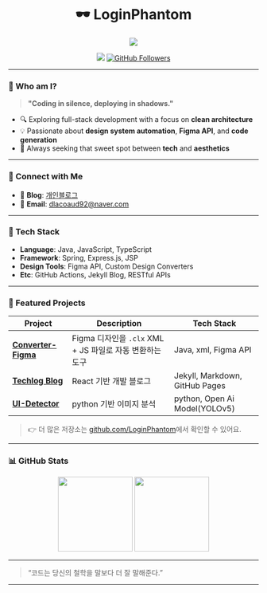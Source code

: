 <h1 align="center">🕶️ LoginPhantom</h1>
<p align="center">
  <img src="https://readme-typing-svg.herokuapp.com/?lines=Code%20is%20my%20playground;%20Clean%20code%20is%20my%20style;&center=true&width=440&height=45">
</p>

<p align="center">
  <a href="https://your-blog-link.com" target="_blank"><img src="https://img.shields.io/badge/Blog-%2312100E.svg?style=flat&logo=github&logoColor=white"/></a>
  <a href="https://github.com/LoginPhantom"><img src="https://img.shields.io/github/followers/LoginPhantom?label=Follow&style=social" alt="GitHub Followers"></a>
</p>

---

### 👾 Who am I?

> **"Coding in silence, deploying in shadows."**

- 🔍 Exploring full-stack development with a focus on **clean architecture**  
- 💡 Passionate about **design system automation**, **Figma API**, and **code generation**
- 🎯 Always seeking that sweet spot between **tech** and **aesthetics**

---

### 🔗 Connect with Me

- 📝 **Blog**: [개인블로그](https://logic-phantom.github.io/)
- 📧 **Email**: dlacoaud92@naver.com

---

### 🧰 Tech Stack

- **Language**: Java, JavaScript, TypeScript  
- **Framework**: Spring, Express.js, JSP  
- **Design Tools**: Figma API, Custom Design Converters  
- **Etc**: GitHub Actions, Jekyll Blog, RESTful APIs  

---

### 💼 Featured Projects

| Project | Description | Tech Stack |
|--------|-------------|------------|
| [**Converter-Figma**](https://github.com/LoginPhantom/Converter-Figma) | Figma 디자인을 `.clx` XML + JS 파일로 자동 변환하는 도구 | Java, xml, Figma API |
| [**Techlog Blog**](https://github.com/LoginPhantom/Techlog) | React 기반 개발 블로그 | Jekyll, Markdown, GitHub Pages |
| [**UI-Detector**](https://github.com/Logic-Phantom/UI-Detector) | python 기반 이미지 분석 | python, Open Ai Model(YOLOv5) |



> 👉 더 많은 저장소는 [github.com/LoginPhantom](https://github.com/LoginPhantom)에서 확인할 수 있어요.

---

### 📊 GitHub Stats

<p align="center">
  <img src="https://github-readme-stats.vercel.app/api?username=LoginPhantom&show_icons=true&theme=tokyonight&hide_border=true" height="150px"/>
  <img src="https://github-readme-stats.vercel.app/api/top-langs/?username=LoginPhantom&layout=compact&theme=tokyonight&hide_border=true" height="150px"/>
</p>

---

> “코드는 당신의 철학을 말보다 더 잘 말해준다.”

---

